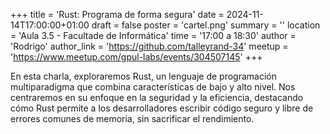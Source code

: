 +++
title = 'Rust: Programa de forma segura'
date = 2024-11-14T17:00:00+01:00
draft = false
poster = 'cartel.png'
summary = ''
location = 'Aula 3.5 - Facultade de Informática'
time = '17:00 a 18:30'
author = 'Rodrigo'
author_link = 'https://github.com/talleyrand-34'
meetup = 'https://www.meetup.com/gpul-labs/events/304507145'
+++

En esta charla, exploraremos Rust, un lenguaje de programación multiparadigma que combina características de bajo y alto nivel. Nos centraremos en su enfoque en la seguridad y la eficiencia, destacando cómo Rust permite a los desarrolladores escribir código seguro y libre de errores comunes de memoria, sin sacrificar el rendimiento.

